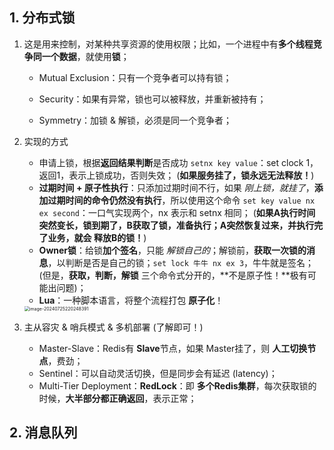 ## 1. 分布式锁

1. 这是用来控制，对某种共享资源的使用权限；比如，一个进程中有**多个线程竞争同一个数据**，就使用**锁**；

   - Mutual Exclusion：只有一个竞争者可以持有锁；

   - Security：如果有异常，锁也可以被释放，并重新被持有；

   - Symmetry：加锁 & 解锁，必须是同一个竞争者；

2. 实现的方式

   - 申请上锁，根据**返回结果判断**是否成功 `setnx key value`：set clock 1，返回1，表示上锁成功，否则失效；
     (**如果服务挂了，锁永远无法释放！**)
   - **过期时间 + 原子性执行**：只添加过期时间不行，如果 *刚上锁，就挂了*，**添加过期时间的命令仍然没有执行**，所以使用这个命令 `set key value nx ex second`：一口气实现两个，nx 表示和 setnx 相同；
     (**如果A执行时间 突然变长，锁到期了，B获取了锁，准备执行；A突然恢复过来，并执行完了业务，就会 释放B的锁！**)
   - **Owner锁**：给锁**加个签名**，只能 *解锁自己的*；解锁前，**获取一次锁的消息**，以判断是否是自己的锁；`set lock 牛牛 nx ex 3`，牛牛就是签名；
     (但是，**获取，判断，解锁** 三个命令式分开的，**不是原子性！**极有可能出问题)；
   - **Lua**：一种脚本语言，将整个流程打包 **原子化**！

   <img src="/Users/aaron/Desktop/SDE/训练营/Redis/assets/image-20240725220248391.png" alt="image-20240725220248391" style="zoom:50%;" />

3. 主从容灾 & 哨兵模式 & 多机部署 (了解即可！)

   - Master-Slave：Redis有 **Slave**节点，如果 Master挂了，则 **人工切换节点**，费劲；
   - Sentinel：可以自动灵活切换，但是同步会有延迟 (latency)；
   - Multi-Tier Deployment：**RedLock**：即 **多个Redis集群**，每次获取锁的时候，**大半部分都正确返回**，表示正常；



## 2. 消息队列


